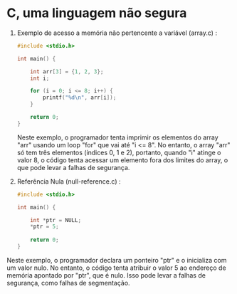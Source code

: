 # C, uma linguagem não segura

1. Exemplo de acesso a memória não pertencente a variável (array.c) :
    
    ```c
   #include <stdio.h>

    int main() {

        int arr[3] = {1, 2, 3};
        int i;

        for (i = 0; i <= 8; i++) {
            printf("%d\n", arr[i]);
        }

        return 0;
    }
    ```

    Neste exemplo, o programador tenta imprimir os elementos do array "arr" usando um loop "for" que vai até "i <= 8". No entanto, o array "arr" só tem três elementos (índices 0, 1 e 2), portanto, quando "i" atinge o valor 8, o código tenta acessar um elemento fora dos limites do array, o que pode levar a falhas de segurança.

2. Referência Nula (null-reference.c) :

    ```c
    #include <stdio.h>
    
    int main() {
    
        int *ptr = NULL;
        *ptr = 5;
        
        return 0;
    }
    ```

Neste exemplo, o programador declara um ponteiro "ptr" e o inicializa com um valor nulo. No entanto, o código tenta atribuir o valor 5 ao endereço de memória apontado por "ptr", que é nulo. Isso pode levar a falhas de segurança, como falhas de segmentação.
